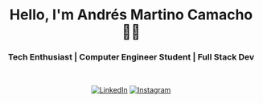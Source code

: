<h1 align="center"> Hello, I'm Andrés Martino Camacho 👨‍💻 </h1>

<h3 align="center">  Tech Enthusiast | Computer Engineer Student | Full Stack Dev </h3> <br>

<p align="center"> 
<a href="https://www.linkedin.com/in/andrés-martino-camacho-93753512a/"><img alt="LinkedIn" src="https://img.shields.io/badge/LinkedIn-0077B5?style=for-the-badge&logo=linkedin&logoColor=white"></a>
<a href="https://instagram.com/andrelo32"><img alt="Instagram" src="https://img.shields.io/badge/Instagram-E4405F?style=for-the-badge&logo=instagram&logoColor=white"></a>
</p>
